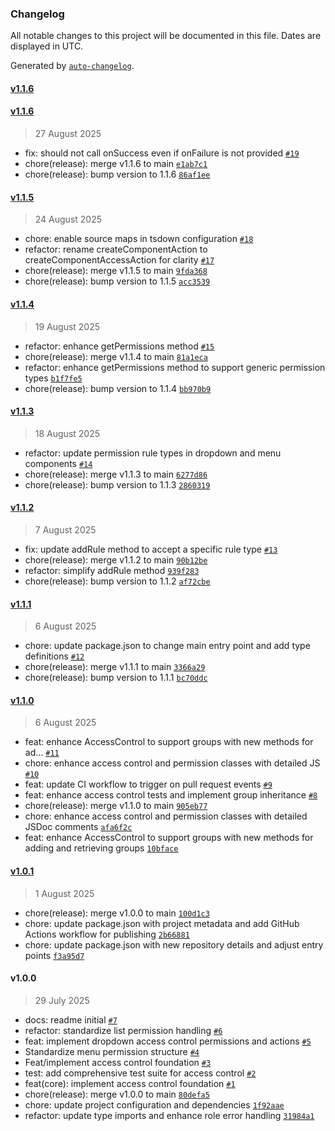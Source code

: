 ### Changelog

All notable changes to this project will be documented in this file. Dates are displayed in UTC.

Generated by [`auto-changelog`](https://github.com/CookPete/auto-changelog).

#### [v1.1.6](https://github.com/ricky-fn/PermitCore/compare/v1.1.6...v1.1.6)

#### [v1.1.6](https://github.com/ricky-fn/PermitCore/compare/v1.1.5...v1.1.6)

> 27 August 2025

- fix: should not call onSuccess even if onFailure is not provided [`#19`](https://github.com/ricky-fn/PermitCore/pull/19)
- chore(release): merge v1.1.6 to main [`e1ab7c1`](https://github.com/ricky-fn/PermitCore/commit/e1ab7c1d958d0a85372bad05d6bb55455049e1f7)
- chore(release): bump version to 1.1.6 [`86af1ee`](https://github.com/ricky-fn/PermitCore/commit/86af1ee754f2c7d72a61fc756d8e2eecfd04ec8d)

#### [v1.1.5](https://github.com/ricky-fn/PermitCore/compare/v1.1.4...v1.1.5)

> 24 August 2025

- chore: enable source maps in tsdown configuration [`#18`](https://github.com/ricky-fn/PermitCore/pull/18)
- refactor: rename createComponentAction to createComponentAccessAction for clarity [`#17`](https://github.com/ricky-fn/PermitCore/pull/17)
- chore(release): merge v1.1.5 to main [`9fda368`](https://github.com/ricky-fn/PermitCore/commit/9fda3682fa4c46ecfc4c60f12a7aa9df49e202b7)
- chore(release): bump version to 1.1.5 [`acc3539`](https://github.com/ricky-fn/PermitCore/commit/acc3539e305953994c134d287e98c97c1c3a855e)

#### [v1.1.4](https://github.com/ricky-fn/PermitCore/compare/v1.1.3...v1.1.4)

> 19 August 2025

- refactor: enhance getPermissions method [`#15`](https://github.com/ricky-fn/PermitCore/pull/15)
- chore(release): merge v1.1.4 to main [`81a1eca`](https://github.com/ricky-fn/PermitCore/commit/81a1ecadfe1f9d8f52d7f1059abcb7cfbc6be8a8)
- refactor: enhance getPermissions method to support generic permission types [`b1f7fe5`](https://github.com/ricky-fn/PermitCore/commit/b1f7fe5e57d0163a0430c36641b7e191a90548ff)
- chore(release): bump version to 1.1.4 [`bb970b9`](https://github.com/ricky-fn/PermitCore/commit/bb970b9edd5e6ce1a91abcc644c273a15827b294)

#### [v1.1.3](https://github.com/ricky-fn/PermitCore/compare/v1.1.2...v1.1.3)

> 18 August 2025

- refactor: update permission rule types in dropdown and menu components [`#14`](https://github.com/ricky-fn/PermitCore/pull/14)
- chore(release): merge v1.1.3 to main [`6277d86`](https://github.com/ricky-fn/PermitCore/commit/6277d865305ccf1cc377e87bdd4610b15c021bd5)
- chore(release): bump version to 1.1.3 [`2860319`](https://github.com/ricky-fn/PermitCore/commit/28603191cd648aca20d720ac027c5c1ef13fb26c)

#### [v1.1.2](https://github.com/ricky-fn/PermitCore/compare/v1.1.1...v1.1.2)

> 7 August 2025

- fix: update addRule method to accept a specific rule type [`#13`](https://github.com/ricky-fn/PermitCore/pull/13)
- chore(release): merge v1.1.2 to main [`90b12be`](https://github.com/ricky-fn/PermitCore/commit/90b12be5a46701456aed5e2523630da65dd9fe6e)
- refactor: simplify addRule method [`939f283`](https://github.com/ricky-fn/PermitCore/commit/939f283546e5ddc3893fb1679c443ab2dbd3d8a5)
- chore(release): bump version to 1.1.2 [`af72cbe`](https://github.com/ricky-fn/PermitCore/commit/af72cbe8051453f9bd01857a92b84823d956b1c4)

#### [v1.1.1](https://github.com/ricky-fn/PermitCore/compare/v1.1.0...v1.1.1)

> 6 August 2025

- chore: update package.json to change main entry point and add type definitions [`#12`](https://github.com/ricky-fn/PermitCore/pull/12)
- chore(release): merge v1.1.1 to main [`3366a29`](https://github.com/ricky-fn/PermitCore/commit/3366a292b01f6856e0f4498bf9f2bf9976236eb5)
- chore(release): bump version to 1.1.1 [`bc70ddc`](https://github.com/ricky-fn/PermitCore/commit/bc70ddc431d5cd51f33e90cca3d0e43eb1374e8b)

#### [v1.1.0](https://github.com/ricky-fn/PermitCore/compare/v1.0.1...v1.1.0)

> 6 August 2025

- feat: enhance AccessControl to support groups with new methods for ad… [`#11`](https://github.com/ricky-fn/PermitCore/pull/11)
- chore: enhance access control and permission classes with detailed JS [`#10`](https://github.com/ricky-fn/PermitCore/pull/10)
- feat: update CI workflow to trigger on pull request events [`#9`](https://github.com/ricky-fn/PermitCore/pull/9)
- feat: enhance access control tests and implement group inheritance [`#8`](https://github.com/ricky-fn/PermitCore/pull/8)
- chore(release): merge v1.1.0 to main [`905eb77`](https://github.com/ricky-fn/PermitCore/commit/905eb770ed50acd1b56b9637d722c32fcc4f16bf)
- chore: enhance access control and permission classes with detailed JSDoc comments [`afa6f2c`](https://github.com/ricky-fn/PermitCore/commit/afa6f2ccfbf5e39cdb80035cb8104779a703e143)
- feat: enhance AccessControl to support groups with new methods for adding and retrieving groups [`10bface`](https://github.com/ricky-fn/PermitCore/commit/10bfacec4bc382a865b758be26c5f44e6e0c845f)

#### [v1.0.1](https://github.com/ricky-fn/PermitCore/compare/v1.0.0...v1.0.1)

> 1 August 2025

- chore(release): merge v1.0.0 to main [`100d1c3`](https://github.com/ricky-fn/PermitCore/commit/100d1c318366a4d7298aa4db36a6e94b96301579)
- chore: update package.json with project metadata and add GitHub Actions workflow for publishing [`2b66881`](https://github.com/ricky-fn/PermitCore/commit/2b66881548799b42885e4c85fe45786c6fd82aae)
- chore: update package.json with new repository details and adjust entry points [`f3a95d7`](https://github.com/ricky-fn/PermitCore/commit/f3a95d727ddfe1c13f2b3f148290e12a6ce0c4f3)

#### v1.0.0

> 29 July 2025

- docs: readme initial [`#7`](https://github.com/ricky-fn/PermitCore/pull/7)
- refactor: standardize list permission handling [`#6`](https://github.com/ricky-fn/PermitCore/pull/6)
- feat: implement dropdown access control permissions and actions [`#5`](https://github.com/ricky-fn/PermitCore/pull/5)
- Standardize menu permission structure [`#4`](https://github.com/ricky-fn/PermitCore/pull/4)
- Feat/implement access control foundation [`#3`](https://github.com/ricky-fn/PermitCore/pull/3)
- test: add comprehensive test suite for access control [`#2`](https://github.com/ricky-fn/PermitCore/pull/2)
- feat(core): implement access control foundation [`#1`](https://github.com/ricky-fn/PermitCore/pull/1)
- chore(release): merge v1.0.0 to main [`80defa5`](https://github.com/ricky-fn/PermitCore/commit/80defa5dea95329dacb7f8e416d9c17e8c23c332)
- chore: update project configuration and dependencies [`1f92aae`](https://github.com/ricky-fn/PermitCore/commit/1f92aaedde4088cb86f3eec173f26421362d0f5a)
- refactor: update type imports and enhance role error handling [`31984a1`](https://github.com/ricky-fn/PermitCore/commit/31984a1e22826498be35d402536c2957c57e1386)
